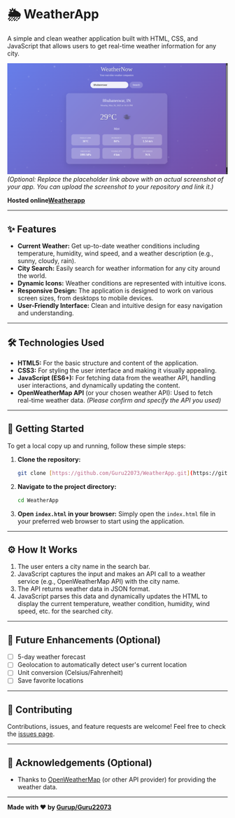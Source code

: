 # 🌦️ WeatherApp

A simple and clean weather application built with HTML, CSS, and JavaScript that allows users to get real-time weather information for any city.

![Screenshot Placeholder](image.png)
*(Optional: Replace the placeholder link above with an actual screenshot of your app. You can upload the screenshot to your repository and link it.)*

**Hosted online[Weatherapp](https://g-weather.infy.uk/)**

---

## ✨ Features

* **Current Weather:** Get up-to-date weather conditions including temperature, humidity, wind speed, and a weather description (e.g., sunny, cloudy, rain).
* **City Search:** Easily search for weather information for any city around the world.
* **Dynamic Icons:** Weather conditions are represented with intuitive icons.
* **Responsive Design:** The application is designed to work on various screen sizes, from desktops to mobile devices.
* **User-Friendly Interface:** Clean and intuitive design for easy navigation and understanding.

---

## 🛠️ Technologies Used

* **HTML5:** For the basic structure and content of the application.
* **CSS3:** For styling the user interface and making it visually appealing.
* **JavaScript (ES6+):** For fetching data from the weather API, handling user interactions, and dynamically updating the content.
* **OpenWeatherMap API** (or your chosen weather API): Used to fetch real-time weather data. *(Please confirm and specify the API you used)*

---

## 🚀 Getting Started

To get a local copy up and running, follow these simple steps:

1.  **Clone the repository:**
    ```bash
    git clone [https://github.com/Guru22073/WeatherApp.git](https://github.com/Guru22073/WeatherApp.git)
    ```
2.  **Navigate to the project directory:**
    ```bash
    cd WeatherApp
    ```
3.  **Open `index.html` in your browser:**
    Simply open the `index.html` file in your preferred web browser to start using the application.

---

## ⚙️ How It Works

1.  The user enters a city name in the search bar.
2.  JavaScript captures the input and makes an API call to a weather service (e.g., OpenWeatherMap API) with the city name.
3.  The API returns weather data in JSON format.
4.  JavaScript parses this data and dynamically updates the HTML to display the current temperature, weather condition, humidity, wind speed, etc. for the searched city.

---

## 📝 Future Enhancements (Optional)

* [ ] 5-day weather forecast
* [ ] Geolocation to automatically detect user's current location
* [ ] Unit conversion (Celsius/Fahrenheit)
* [ ] Save favorite locations

---

## 🤝 Contributing

Contributions, issues, and feature requests are welcome! Feel free to check the [issues page](https://github.com/Guru22073/WeatherApp/issues).

---

## 🙏 Acknowledgements (Optional)

* Thanks to [OpenWeatherMap](https://openweathermap.org/api) (or other API provider) for providing the weather data.

---

**Made with ❤️ by [Gurup/Guru22073](https://github.com/Guru22073)**
